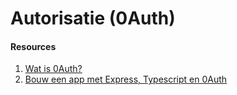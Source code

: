 # Autorisatie (0Auth)

#### Resources

1. [Wat is 0Auth?](https://www.varonis.com/blog/what-is-oauth)
2. [Bouw een app met Express, Typescript en 0Auth](https://auth0.com/blog/node-js-and-typescript-tutorial-secure-an-express-api/)
